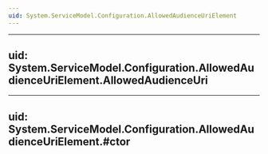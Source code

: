 ```yaml
---
uid: System.ServiceModel.Configuration.AllowedAudienceUriElement
---
```


---
uid: System.ServiceModel.Configuration.AllowedAudienceUriElement.AllowedAudienceUri
---

---
uid: System.ServiceModel.Configuration.AllowedAudienceUriElement.#ctor
---
